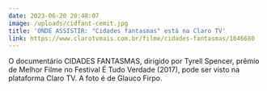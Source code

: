 ```yaml
---
date: 2023-06-20 20:48:07
image: /uploads/cidfant-cemit.jpg
title: 'ONDE ASSISTIR: "Cidades fantasmas" está na Claro TV'
link: https://www.clarotvmais.com.br/filme/cidades-fantasmas/1846680
---
```

O documentário CIDADES FANTASMAS, dirigido por Tyrell Spencer, prêmio de Melhor Filme no Festival É Tudo Verdade (2017), pode ser visto na plataforma Claro TV. A foto é de Glauco Firpo.